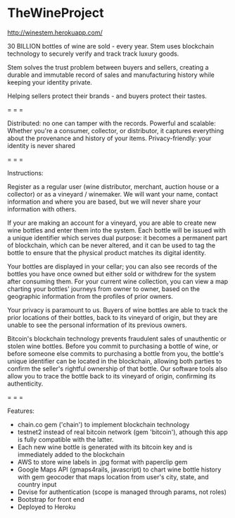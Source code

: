 # TheWineProject

http://winestem.herokuapp.com/

30 BILLION bottles of wine are sold - every year. Stem uses blockchain technology to securely verify and track track luxury goods.

Stem solves the trust problem between buyers and sellers, creating a durable and immutable record of sales and manufacturing history while keeping your identity private.

Helping sellers protect their brands - and buyers protect their tastes.

= = =

Distributed: no one can tamper with the records.
Powerful and scalable: Whether you're a consumer, collector, or distributor, it captures everything about the provenance and history of your items.
Privacy-friendly: your identity is never shared

= = =

Instructions:

Register as a regular user (wine distributor, merchant, auction house or a collector) or as a vineyard / winemaker. We will want your name, contact information and where you are based, but we will never share your information with others.

If your are making an account for a vineyard, you are able to create new wine bottles and enter them into the system. Each bottle will be issued with a unique identifier which serves dual purpose: it becomes a permanent part of blockchain, which can be never altered, and it can be used to tag the bottle to ensure that the physical product matches its digital identity. 

Your bottles are displayed in your cellar; you can also see records of the bottles you have once owned but either sold or withdrew for the system after consuming them. For your current wine collection, you can view a map charting your bottles' journeys from owner to owner, based on the geographic information from the profiles of prior owners. 

Your privacy is paramount to us.  Buyers of wine bottles are able to track the prior locations of their bottles, back to its vineyard of origin, but they are unable to see the personal information of its previous owners. 

Bitcoin's blockchain technology prevents fraudulent sales of unauthentic or stolen wine bottles. Before you commit to purchasing a bottle of wine, or before someone else commits to purchasing a bottle from you, the bottle's unique identifier can be located in the blockchain, allowing both parties to confirm the seller's rightful ownership of that bottle. Our software tools also allow you to trace the bottle back to its vineyard of origin, confirming its authenticity. 

= = =

Features:

* chain.co gem ('chain') to implement blockchain technology 
* testnet2 instead of real bitcoin network (gem 'bitcoin'), athough this app is fully compatible with the latter. 
* Each new wine bottle is generated with its bitcoin key and is immediately added to the blockchain
* AWS to store wine labels in .jpg format with paperclip gem
* Google Maps API (gmaps4rails, javascript) to chart wine bottle history with gem geocoder that maps location from user's city, state, and country input
* Devise for authentication (scope is managed through params, not roles)
* Bootstrap for front end
* Deployed to Heroku
